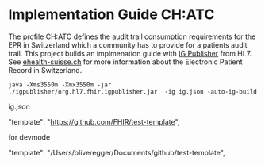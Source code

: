 # Implementation Guide CH:ATC

The profile CH:ATC defines the audit trail consumption requirements for the EPR in Switzerland which a community has to provide for a patients audit trail.
This project builds an implmenation guide with [IG Publisher](http://wiki.hl7.org/index.php?title=IG_Publisher_Documentation) from HL7. 
See [ehealth-suisse.ch](https://www.e-health-suisse.ch/startseite.html) for more information about the Electronic Patient Record in Switzerland.

```
java -Xms3550m -Xmx3550m -jar ./igpublisher/org.hl7.fhir.igpublisher.jar  -ig ig.json -auto-ig-build
```


ig.json

  "template": "https://github.com/FHIR/test-template",

for devmode

"template": "/Users/oliveregger/Documents/github/test-template",
